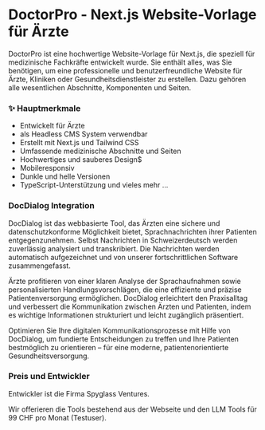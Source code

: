 # DoctorPro - Next.js Website-Vorlage für Ärzte

DoctorPro ist eine hochwertige Website-Vorlage für Next.js, die speziell für medizinische Fachkräfte entwickelt wurde. Sie enthält alles, was Sie benötigen, um eine professionelle und benutzerfreundliche Website für Ärzte, Kliniken oder Gesundheitsdienstleister zu erstellen. Dazu gehören alle wesentlichen Abschnitte, Komponenten und Seiten.

### ✨ Hauptmerkmale
- Entwickelt für Ärzte 
- als Headless CMS System verwendbar
- Erstellt mit Next.js und Tailwind CSS
- Umfassende medizinische Abschnitte und Seiten
- Hochwertiges und sauberes Design$
- Mobileresponsiv 
- Dunkle und helle Versionen
- TypeScript-Unterstützung
und vieles mehr ...

### DocDialog Integration
DocDialog ist das webbasierte Tool, das Ärzten eine sichere und datenschutzkonforme Möglichkeit bietet, Sprachnachrichten ihrer Patienten entgegenzunehmen. Selbst Nachrichten in Schweizerdeutsch werden zuverlässig analysiert und transkribiert. Die Nachrichten werden automatisch aufgezeichnet und von unserer fortschrittlichen Software zusammengefasst.

Ärzte profitieren von einer klaren Analyse der Sprachaufnahmen sowie personalisierten Handlungsvorschlägen, die eine effiziente und präzise Patientenversorgung ermöglichen. DocDialog erleichtert den Praxisalltag und verbessert die Kommunikation zwischen Ärzten und Patienten, indem es wichtige Informationen strukturiert und leicht zugänglich präsentiert.

Optimieren Sie Ihre digitalen Kommunikationsprozesse mit Hilfe von DocDialog, um fundierte Entscheidungen zu treffen und Ihre Patienten bestmöglich zu orientieren – für eine moderne, patientenorientierte Gesundheitsversorgung.

### Preis und Entwickler
Entwickler ist die Firma Spyglass Ventures.

Wir offerieren die Tools bestehend aus der Webseite und den LLM Tools für 99 CHF pro Monat (Testuser).
